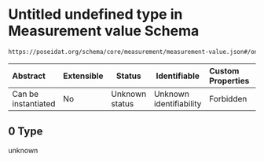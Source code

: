 # Untitled undefined type in Measurement value Schema

```txt
https://poseidat.org/schema/core/measurement/measurement-value.json#/oneOf/0
```




| Abstract            | Extensible | Status         | Identifiable            | Custom Properties | Additional Properties | Access Restrictions | Defined In                                                                                         |
| :------------------ | ---------- | -------------- | ----------------------- | :---------------- | --------------------- | ------------------- | -------------------------------------------------------------------------------------------------- |
| Can be instantiated | No         | Unknown status | Unknown identifiability | Forbidden         | Allowed               | none                | [measurement-value.json\*](schemas/core/measurement/measurement-value.json "open original schema") |

## 0 Type

unknown
